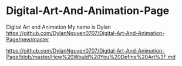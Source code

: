 # Digital-Art-And-Animation-Page
Digital Art and Animation
My name is Dylan
https://github.com/DylanNguyen0707/Digital-Art-And-Animation-Page/new/master 


https://github.com/DylanNguyen0707/Digital-Art-And-Animation-Page/blob/master/How%20Would%20You%20Define%20Art%3F.md 
